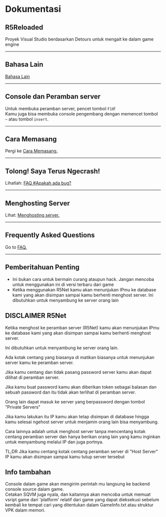 # **Dokumentasi**

## R5Reloaded

Proyek Visual Studio berdasarkan Detours untuk mengait ke dalam game engine

---
## Bahasa Lain

[Bahasa Lain](#Bahasa)

---
## Console dan Peramban server
Untuk membuka peramban server, pencet tombol `F10`!<br/>
Kamu juga bisa membuka console pengembang dengan memencet tombol `~` atau tombol `insert`.

---
## Cara Memasang

Pergi ke [Cara Memasang.](installation/install)

---
## Tolong! Saya Terus Ngecrash!

Lihatlah: [FAQ #Apakah ada bug?](faq/faq#apakah-ada-bug)

---
## Menghosting Server

Lihat: [Menghosting server.](servers/menghosting)

---
## Frequently Asked Questions

Go to [FAQ.](faq/faq)

---

## Pemberitahuan Penting
*   Ini bukan cara untuk bermain curang ataupun hack. Jangan mencoba untuk menggunakan ini di versi terbaru dari game
*   Ketika menggunakan R5Net kamu akan menunjukan IPmu ke database kami yang akan disimpan sampai kamu berhenti menghost server. Ini dibutuhkan untuk menyambung ke server orang lain

## DISCLAIMER R5Net

Ketika menghost ke peramban server (R5Net) kamu akan menunjukan IPmu ke database kami yang akan disimpan sampai kamu berhenti menghost server.

Ini dibutuhkan untuk menyambung ke server orang lain.

Ada kotak centang yang biasanya di matikan biasanya untuk menunjukan server kamu ke peramban server.

Jika kamu centang dan tidak pasang password server kamu akan dapat dilihat di peramban server.

Jika kamu buat password kamu akan diberikan token sebagai balasan dan sebuah password dan itu tidak akan terlihat di peramban server.

Orang lain dapat masuk ke server yang berpassword dengan tombol "Private Servers"

Jika kamu lakukan itu IP kamu akan tetap disimpan di database hingga kamu selesai ngehost server untuk menjamin orang lain bisa menyambung.

Cara lainnya adalah untuk menghost server tanpa mencentang kotak centang peramban server dan hanya berikan orang lain yang kamu inginkan untuk menyambung melalui IP dan juga portnya.

TL;DR Jika kamu centang kotak centang peramban server di "Host Server" IP kamu akan disimpan sampai kamu tutup server tersebut

## Info tambahan
Console dalam game akan mengirim perintah mu langsung ke backend console source dalam game.<br/>
Cetakan SQVM juga nyala, dan kaitannya akan mencoba untuk memuat vsript game dari 'platform\' relatif dari game yang dapat dieksekusi sebelum kembali ke tempat cari yang ditentukan dalam GameInfo.txt atau struktur VPK dalam memori.

